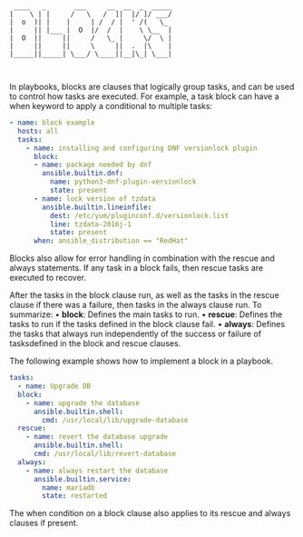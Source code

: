 ```


 ____   _       ___     __  __  _  _____
|    \ | |     /   \   /  ]|  |/ ]/ ___/
|  o  )| |    |     | /  / |  ' /(   \_ 
|     || |___ |  O  |/  /  |    \ \__  |
|  O  ||     ||     /   \_ |     \/  \ |
|     ||     ||     \     ||  .  |\    |
|_____||_____| \___/ \____||__|\_| \___|
                                        


```
In playbooks, blocks are clauses that logically group tasks, and can be used to control how tasks are executed. For example, a task block can have a when keyword to apply a conditional to multiple tasks:
```YAML
- name: block example
  hosts: all 
  tasks:
    - name: installing and configuring DNF versionlock plugin
      block:
      - name: package needed by dnf
        ansible.builtin.dnf:
          name: python3-dnf-plugin-versionlock
          state: present
      - name: lock version of tzdata
        ansible.builtin.lineinfile:
          dest: /etc/yum/pluginconf.d/versionlock.list
          line: tzdata-2016j-1
          state: present
      when: ansible_distribution == "RedHat"
```

Blocks also allow for error handling in combination with the rescue and always statements. If any task in a block fails, then rescue tasks are executed to recover.

After the tasks in the block clause run, as well as the tasks in the rescue clause if there was a failure, then tasks in the always clause run.
To summarize:
• **block**: Defines the main tasks to run.
• **rescue**: Defines the tasks to run if the tasks defined in the block clause fail.
• **always**: Defines the tasks that always run independently of the success or failure of tasksdefined in the block and rescue clauses.

The following example shows how to implement a block in a playbook.
```YAML
tasks:
  - name: Upgrade DB
  block:
    - name: upgrade the database
      ansible.builtin.shell:
        cmd: /usr/local/lib/upgrade-database
  rescue:
    - name: revert the database upgrade
      ansible.builtin.shell:
      cmd: /usr/local/lib/revert-database
  always:
    - name: always restart the database
      ansible.builtin.service:
        name: mariadb
        state: restarted
```

The when condition on a block clause also applies to its rescue and always clauses if present.